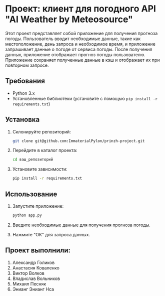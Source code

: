# Проект: клиент для погодного API "AI Weather by Meteosource"

Этот проект представляет собой приложение для получения прогноза погоды. Пользователь вводит необходимые данные, такие как местоположение, день запроса и необходимое время, и приложение запрашивает данные о погоде от сервиса погоды. После получения данных, приложение отображает прогноз погоды пользователю. Приложение сохраняет полученные данные в кэш и отображает их при повторном запросе.

## Требования

- Python 3.x
- Установленные библиотеки (установите с помощью `pip install -r requirements.txt`)

## Установка

1. Склонируйте репозиторий:

    ```bash
    git clone git@github.com:ImmaterialPylon/prinzh-project.git
    ```

2. Перейдите в каталог проекта:

    ```bash
    cd ваш_репозиторий
    ```

3. Установите зависимости:

    ```bash
    pip install -r requirements.txt
    ```

## Использование

1. Запустите приложение:

    ```bash
    python app.py
    ```

2. Введите необходимые данные для получения прогноза погоды.

3. Нажмите "ОК" для запроса данных.


## Проект выполнили:
1. Александр Голиков
2. Анастасия Коваленко
3. Виктор Волков
4. Владислав Вольников
5. Михаил Песняк
6. Энианг Энианг Нса



